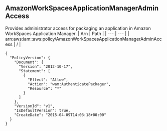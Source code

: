 
## AmazonWorkSpacesApplicationManagerAdminAccess
Provides administrator access for packaging an application in Amazon WorkSpaces Application Manager.
| Arn | Path |
| --- | --- |
| arn:aws:iam::aws:policy/AmazonWorkSpacesApplicationManagerAdminAccess | / |
```
{
  "PolicyVersion": {
    "Document": {
      "Version": "2012-10-17",
      "Statement": [
        {
          "Effect": "Allow",
          "Action": "wam:AuthenticatePackager",
          "Resource": "*"
        }
      ]
    },
    "VersionId": "v1",
    "IsDefaultVersion": true,
    "CreateDate": "2015-04-09T14:03:18+00:00"
  }
}
```
